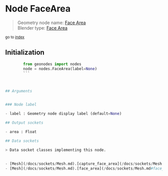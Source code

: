 
# Node FaceArea

> Geometry node name: [Face Area](https://docs.blender.org/manual/en/latest/modeling/geometry_nodes/mesh/face_area.html)<br>
  Blender type: [Face Area](https://docs.blender.org/api/current/bpy.types.GeometryNodeInputMeshFaceArea.html)
  
<sub>go to [index](/docs/index.md)</sub>

## Initialization

```python
        from geonodes import nodes
        node = nodes.FaceArea(label=None)
        ```



## Arguments


### Node label

- label : Geometry node display label (default=None)

## Output sockets

- area : Float

## Data sockets

> Data socket classes implementing this node.
  
  
- [Mesh](/docs/sockets/Mesh.md).[capture_face_area](/docs/sockets/Mesh.md#capture_face_area) : Capture attribute
- [Mesh](/docs/sockets/Mesh.md).[face_area](/docs/sockets/Mesh.md#face_area) : Attribute
  

